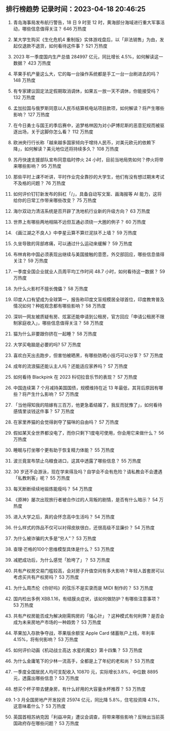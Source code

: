 
## 排行榜趋势 记录时间：2023-04-18 20:46:25
  
  1. 青岛海事局发布航行警告，18 日 9 时至 12 时，黄海部分海域进行重大军事活动，哪些信息值得关注？ 646 万热度
    
  2. 某大学生购买《生化危机4 重制版》实体游戏盘后，以「非法销售」为由，发起仅退款不退货，如何看待这件事？ 521 万热度
    
  3. 2023 年一季度国内生产总值 284997 亿元，同比增长 4.5%，如何解读这一数据？ 423 万热度
    
  4. 苹果手机产量这么大，它的每一台操作系统都是手工一台一台刷进去的吗？ 148 万热度
    
  5. 有专家建议固定法定假期取消调休，如果五一放一天不调休，你能接受吗？ 132 万热度
    
  6. 孟加拉国与俄罗斯同意以人民币结算核电站项目款项，如何解读？将产生哪些影响？ 127 万热度
    
  7. 在今日勇士与国王的季后赛中，追梦格林因为对小萨博尼斯的恶意犯规而被驱逐出场，关于这脚你怎么看？ 112 万热度
    
  8. 欧洲央行行长称「越来越多国家倾向于增持人民币，对美元欧元的依赖下降」，如何解读？美元地位还将持续多久？ 108 万热度
    
  9. 苏丹快速支援部队宣布同意临时停火 24 小时，目前当地局势如何？停火将带来哪些影响？ 95 万热度
    
  10. 那些平时上课不听讲，平时作业完全靠抄的大学生，他们有没有想过期末考试不及格的问题？ 76 万热度
    
  11. 如何评价钉钉新发布的斜杠「/」，具备自动写文案、画海报等 AI 能力，这将给你的日常工作带来哪些改变？ 75 万热度
    
  12. 海尔双动力清洁系统是否开辟了洗地机行业新的升级方向？ 63 万热度
    
  13. 世界上有哪些两地相隔不远但互通必须绕一大圈的例子？ 60 万热度
    
  14. 《画江湖之不良人》中李星云算不算烂泥扶不上墙？ 59 万热度
    
  15. 久坐导致的背部疼痛，可以通过什么运动来缓解？ 59 万热度
    
  16. 布林肯称中国必须表现出继续与美国接触的意愿，外交部回应，哪些信息值得关注？ 59 万热度
    
  17. 一季度全国企业就业人员周平均工作时间 48.7 小时，如何看待这一数据？ 59 万热度
    
  18. 为什么火影村不擅长傀儡？ 58 万热度
    
  19. 印度人口有望成为全球第一，报告称印度文盲规模居全球首位，印度教育普及情况如何？种姓观念都有哪些影响？ 58 万热度
    
  20. 深圳一网友被质疑有房、炫富还能申请到公租房，官方回应「申请公租房不限制家庭收入」，哪些信息值得关注？ 58 万热度
    
  21. 猫为什么非要跟你挤在一起睡？ 58 万热度
    
  22. 大学买电脑是必要的吗? 57 万热度
    
  23. 喜欢白天出去跑步，但害怕被晒黑，有哪些防晒小技巧可以分享？ 57 万热度
    
  24. 成年的流浪猫还能认主人吗？还能适应家养吗？ 57 万热度
    
  25. 如何看待 Blackpink 在 2023 科切拉音乐节的表现？ 57 万热度
    
  26. 中国连续第 7 个月减持美国国债，规模维持在近 13 年最低，其背后原因有哪些？将产生什么影响？ 57 万热度
    
  27. 「当他得知我的陪嫁有三百万，他更急着结婚了，我反而犹豫了」，如何看待感情里谈钱这件事？ 57 万热度
    
  28. 在家里养猫的会觉得剥夺了猫咪的自由吗？ 57 万热度
    
  29. 假如某天全世界都没电了，而你只剩下1度电可使用，你会用它来做什么？ 56 万热度
    
  30. 睡眠与打坐哪个更有助于恢复精力体能？ 55 万热度
    
  31. 波兰竟宣布禁止乌粮食进口，这其中透露了哪些信息？ 55 万热度
    
  32. 30 岁还不会游泳，现在学来得及吗？自学会不会有危险？请私教会不会遭遇「私教刺客」呢？ 55 万热度
    
  33. 每天断断续续地锻炼能瘦吗？ 54 万热度
    
  34. 《原神》屡次出现旅行者被合作过的人背叛的剧情，是否有什么暗示？ 54 万热度
    
  35. 进入大学之后，真的会怀念高中生活吗？ 54 万热度
    
  36. 什么样式的饰品不仅可以衬得皮肤很白，还很高级不显廉价？ 54 万热度
    
  37. 为什么被诈骗的大多是“穷人”？ 53 万热度
    
  38. 查理·芒格的100个思维模型具体是什么？ 53 万热度
    
  39. 减肥成功后，为什么感觉「脸垮了」？ 53 万热度
    
  40. 共有产权房交易门槛较高，会对房子升值空间有多大影响？年轻人首套房可以考虑买共有产权房吗？ 53 万热度
    
  41. 为什么周杰伦《你好吗》的弦乐不是实录而是 MIDI 制作的？ 53 万热度
    
  42. 国内检出多例 XBB.1.16，有结膜炎症状，该如何做防护？有哪些注意事项？ 53 万热度
    
  43. 共有产权房能否成为解决刚需购房的「强心针」？这种模式有何利弊？是否会成为未来房地产市场的一种趋势？ 53 万热度
    
  44. 苹果加入存款争夺战，苹果版余额宝 Apple Card 储蓄账户上线，年利率 4.15%，将有何影响？ 53 万热度
    
  45. 如何评价动画《机动战士高达 水星的魔女》第十四集？ 53 万热度
    
  46. 为什么金庸笔下的少林一流高手，全都是上了年纪的老和尚？ 53 万热度
    
  47. 一季度全国居民人均可支配收入 10870 元，实际增长3.8%，中位数 8895 元，透露出哪些信息？ 53 万热度
    
  48. 想买个杯子带去健身房，有什么好用的大容量水杯推荐？ 53 万热度
    
  49. 1-3 月全国房地产开发投资 25974 亿元，同比降 5.8%，住宅投资降 4.1%，这意味着什么？ 53 万热度
    
  50. 英国首相苏纳克因「利益冲突」遭议会调查，将带来哪些影响？反映出当前英国政府存在哪些问题？ 53 万热度
    